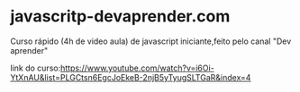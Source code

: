 # javascritp-devaprender.com
 Curso rápido  (4h de video aula) de javascript  iniciante,feito pelo canal "Dev aprender"

link do curso:https://www.youtube.com/watch?v=i6Oi-YtXnAU&list=PLGCtsn6EgcJoEkeB-2njB5yTyugSLTGaR&index=4